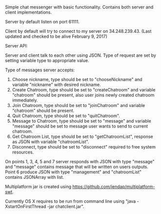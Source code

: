 Simple chat messenger with basic functionality. Contains both server and client implementations.

Server by default listen on port 61111.

Client by default will try to connect to my server on 34.248.239.43. (Last updated and checked to be alive February 9, 2017)

Server API:

Server and client talk to each other using JSON. Type of request are set by setting variable type to appropriate value.

Type of messages server accepts:

1. Choose nickname, type should be set to "chooseNickname" and variable "nickname" with desired nickname.
2. Create Chatroom, type should be set to "createChatroom" and variable "chatroom" should be present, also user joins newly created chatroom immediately.
3. Join Chatroom, type should be set to "joinChatroom" and variable "chatroom" should be present.
4. Quit Chatroom, type should be set to "quitChatroom".
5. Message to Chatroom, type should be set to "message" and variable "message" should be set to message user wants to send to current chatroom.
6. Get Chatroom List, type should be set to "getChatroomList", response as JSON with variable "chatroomList".
7. Disconnect, type should be set to "disconnect" required to free system resources.

On points 1, 3, 4, 5 and 7 server responds with JSON with type "message" and "message" contains message that will be written on users outputs.
Point 6 produce JSON with type "management" and "chatroomList" contains JSONArray with list.

Multiplatform jar is created using https://github.com/jendap/multiplatform-swt.

Currently OS X requires to be run from command line using "java -XstartOnFirstThread -jar chatclient.jar".
